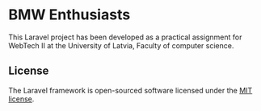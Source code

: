 # BMW Enthusiasts
This Laravel project has been developed as a practical assignment for WebTech II at the University of Latvia, Faculty of computer science.   

## License
The Laravel framework is open-sourced software licensed under the [MIT license](https://opensource.org/licenses/MIT).

